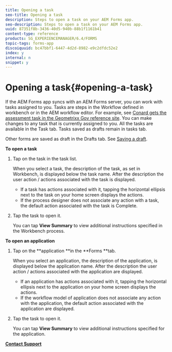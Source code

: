 ```yaml
---
title: Opening a task
seo-title: Opening a task
description: Steps to open a task on your AEM Forms app.
seo-description: Steps to open a task on your AEM Forms app.
uuid: 87351f8b-3436-40d5-940b-88b1f1161b41
content-type: reference
products: SG_EXPERIENCEMANAGER/6.4/FORMS
topic-tags: forms-app
discoiquuid: bc47bbf1-6447-4d2d-8982-e9c2dfdc52e2
index: y
internal: n
snippet: y
---
```


# Opening a task{#opening-a-task}

If the AEM Forms app syncs with an AEM Forms server, you can work with tasks assigned to you. Tasks are steps in the Workflow defined in workbench or in the AEM workflow editor. For example, see [Conard gets the assessment task in the Geometrixx Gov reference site](../../forms/using/gov-reference-site-walkthrough.md#conard-assessment-task). You can make changes to any task that is currently assigned to you. All the tasks are available in the Task tab. Tasks saved as drafts remain in tasks tab.

Other forms are saved as draft in the Drafts tab. See [Saving a draft](../../forms/using/save-as-draft.md).

**To open a task**

1. Tap on the task in the task list.

   When you select a task, the description of the task, as set in Workbench, is displayed below the task name. After the description the user action / actions associated with the task is displayed.

    * If a task has actions associated with it, tapping the horizontal ellipsis next to the task on your home screen displays the actions. 
    * If the process designer does not associate any action with a task, the default action associated with the task is Complete.

1. Tap the task to open it.

   You can tap **View Summary** to view additional instructions specified in the Workbench process.

**To open an application**

1. Tap on the **application **in the **Forms **tab.

   When you select an application, the description of the application, is displayed below the application name. After the description the user action / actions associated with the application are displayed.

    * If an application has actions associated with it, tapping the horizontal ellipsis next to the application on your home screen displays the actions. 
    * If the workflow model of application does not associate any action with the application, the default action associated with the application are displayed.

1. Tap the task to open it.

   You can tap **View Summary** to view additional instructions specified for the application.

[**Contact Support**](https://www.adobe.com/account/sign-in.supportportal.html)

<!--
<related-links>
<a href="../../forms/using/open-task.md">Opening a task</a>
<a href="../../forms/using/working-with-form.md">Working with a Form</a>
<a href="../../forms/using/add-attachments.md">Adding attachments</a>
<a href="../../forms/using/save-as-draft.md">Saving a task (Save as Draft)</a>
</related-links>
-->

